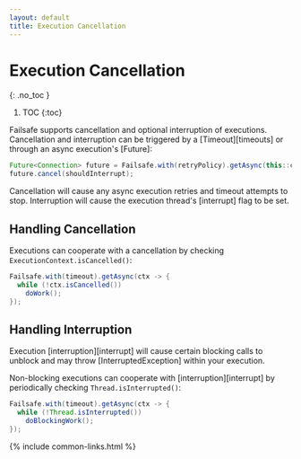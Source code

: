 ```yaml
---
layout: default
title: Execution Cancellation
---
```


# Execution Cancellation
{: .no_toc }

1. TOC
{:toc}

Failsafe supports cancellation and optional interruption of executions. Cancellation and interruption can be triggered by a [Timeout][timeouts] or through an async execution's [Future]:

```java
Future<Connection> future = Failsafe.with(retryPolicy).getAsync(this::connect);
future.cancel(shouldInterrupt);
```

Cancellation will cause any async execution retries and timeout attempts to stop. Interruption will cause the execution thread's [interrupt] flag to be set.

## Handling Cancellation

Executions can cooperate with a cancellation by checking `ExecutionContext.isCancelled()`:

```java
Failsafe.with(timeout).getAsync(ctx -> {
  while (!ctx.isCancelled())
    doWork();
});
```

## Handling Interruption

Execution [interruption][interrupt] will cause certain blocking calls to unblock and may throw [InterruptedException] within your execution.

Non-blocking executions can cooperate with [interruption][interrupt] by periodically checking `Thread.isInterrupted()`:

```java
Failsafe.with(timeout).getAsync(ctx -> {
  while (!Thread.isInterrupted())
    doBlockingWork();
});
```

{% include common-links.html %}